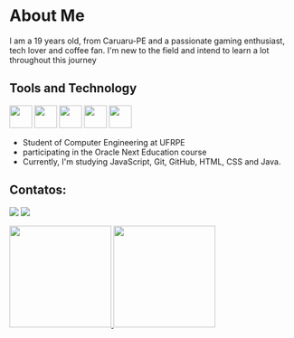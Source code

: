 # About Me
I am a 19 years old, from Caruaru-PE and a passionate gaming enthusiast, tech lover and coffee fan. I'm new to the field and intend to learn a lot throughout this journey

## Tools and Technology


<img loading="lazy" src="https://cdn.jsdelivr.net/gh/devicons/devicon/icons/git/git-original.svg" width="40" height="40"/> <img src="https://cdn.jsdelivr.net/gh/devicons/devicon@latest/icons/java/java-original-wordmark.svg" width="40" height="40"/> <img src="https://cdn.jsdelivr.net/gh/devicons/devicon@latest/icons/javascript/javascript-original.svg" width="40" height="40" /> <img src="https://cdn.jsdelivr.net/gh/devicons/devicon@latest/icons/python/python-original.svg" width="40" height="40"/>  <img src="https://cdn.jsdelivr.net/gh/devicons/devicon@latest/icons/github/github-original-wordmark.svg"  idth="40" height="40" />

- Student of Computer Engineering at UFRPE
- participating in the Oracle Next Education course
- Currently, I'm studying JavaScript, Git, GitHub, HTML, CSS and Java.


          

          

## Contatos:

<a href="https://www.linkedin.com/in/abnerbarreto" target="_blank"><img loading="lazy" src="https://img.shields.io/badge/-LinkedIn-%230077B5?style=for-the-badge&logo=linkedin&logoColor=white" target="_blank"></a> <a href = "mailto:abnerlc4@gmail.com"><img loading="lazy" src="https://img.shields.io/badge/Gmail-D14836?style=for-the-badge&logo=gmail&logoColor=white" target="_blank"></a>
  

<div>
<a href="https://github.com/AbnerBarretto">
<img loading="lazy" height="180em" src="https://github-readme-stats.vercel.app/api/top-langs/?username=AbnerBarretto&layout=compact&langs_count=7&theme=dracula"/>
<img loading="lazy" height="180em" src="https://github-readme-stats.vercel.app/api?username=AbnerBarretto&show_icons=true&theme=dracula&include_all_commits=true&count_private=true"/>
</div>


<!--
**AbnerBarretto/AbnerBarretto** is a ✨ _special_ ✨ repository because its `README.md` (this file) appears on your GitHub profile.

Here are some ideas to get you started:

- 🔭 I’m currently working on ...
- 🌱 I’m currently learning ...
- 👯 I’m looking to collaborate on ...
- 🤔 I’m looking for help with ...
- 💬 Ask me about ...
- 📫 How to reach me: ...
- 😄 Pronouns: ...
- ⚡ Fun fact: ...
-->
